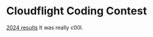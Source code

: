 # Cloudflight Coding Contest

[2024 results](https://register.codingcontest.org/contest/5301/results?page.page=4&activeId=31941#31941)
It was really c00l.
